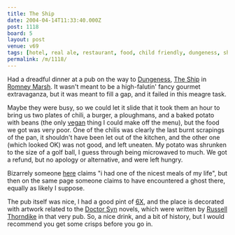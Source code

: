 ```yaml
---
title: The Ship
date: 2004-04-14T11:33:40.000Z
post: 1118
board: 5
layout: post
venue: v69
tags: [hotel, real ale, restaurant, food, child friendly, dungeness, ship, romney marsh, vegan, "6x"]
permalink: /m/1118/
---
```

Had a dreadful dinner at a pub on the way to <a href="/wiki/dungeness">Dungeness</a>, <a href="/wiki/ship">The Ship</a> in <a href="/wiki/romney+marsh">Romney Marsh</a>. It wasn't meant to be a high-falutin' fancy gourmet extravaganza, but it was meant to fill a gap, and it failed in this meagre task.

Maybe they were busy, so we could let it slide that it took them an hour to bring us two plates of chili, a burger, a ploughmans, and a baked potato with beans (the only <a href="/wiki/vegan">vegan</a> thing I could make off the menu), but the food we got was very poor. One of the chilis was clearly the last burnt scrapings of the pan, it shouldn't have been let out of the kitchen, and the other one (which looked OK) was not good, and left uneaten. My potato was shrunken to the size of a golf ball, I guess through being microwaved to much. We got a refund, but no apology or alternative, and were left hungry.

Bizarrely someone <a href="http://www.s-h-systems.co.uk/a11272.html">here</a> claims "i had one of the nicest meals of my life", but then on the same page someone claims to have encountered a ghost there, equally as likely I suppose.

The pub itself was nice, I had a good pint of <a href="/wiki/6x">6X</a>, and the place is decorated with artwork related to the <a href="http://www.amazon.co.uk/exec/obidos/external-search/026-0662149-2721061?tag=clarkeology-21&mode=books&keyword=doctor+syn">Doctor Syn</a> novels, which were written by <a href="http://www.amazon.co.uk/exec/obidos/external-search/026-0662149-2721061?tag=clarkeology-21&mode=books&keyword=russell+thorndike">Russell Thorndike</a> in that very pub. So, a nice drink, and a bit of history, but I would recommend you get some crisps before you go in.
